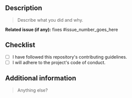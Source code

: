 ## Description

> Describe what you did and why.

**Related issue (if any):** fixes #issue_number_goes_here

## Checklist

- [ ] I have followed this repository's contributing guidelines.
- [ ] I will adhere to the project's code of conduct.

## Additional information

> Anything else?

